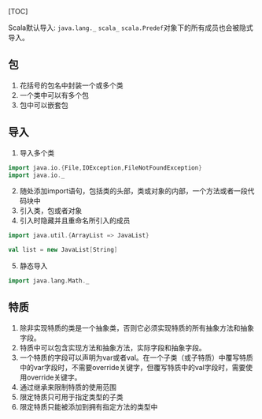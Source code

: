 [TOC]

Scala默认导入:
`java.lang._`
`scala_`
`scala.Predef`对象下的所有成员也会被隐式导入。

## 包
1. 花括号的包名中封装一个或多个类
2. 一个类中可以有多个包
3. 包中可以嵌套包

## 导入
1. 导入多个类
```scala
import java.io.{File,IOException,FileNotFoundException}
import java.io._
```
2. 随处添加import语句，包括类的头部，类或对象的内部，一个方法或者一段代码块中
3. 引入类，包或者对象
4. 引入时隐藏并且重命名所引入的成员
```scala
import java.util.{ArrayList => JavaList}

val list = new JavaList[String]
```
5. 静态导入
```scala
import java.lang.Math._
```

## 特质
1. 除非实现特质的类是一个抽象类，否则它必须实现特质的所有抽象方法和抽象字段。
2. 特质中可以包含实现方法和抽象方法，实际字段和抽象字段。
3. 一个特质的字段可以声明为var或者val。在一个子类（或子特质）中覆写特质中的var字段时，不需要override关键字，但覆写特质中的val字段时，需要使用override关键字。
4. 通过继承来限制特质的使用范围
5. 限定特质只可用于指定类型的子类
6. 限定特质只能被添加到拥有指定方法的类型中
